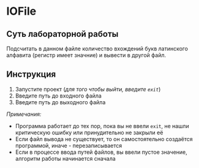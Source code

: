 # IOFile
## Суть лабораторной работы
Подсчитать в данном файле количество вхождений букв латинского алфавита (регистр имеет значние) и вывести в другой файл.
## Инструкция
1. Запустите проект (_для того чтобы выйти, введите `exit`_)
3. Введите путь до входного файла
4. Введите путь до выходного файла

_Примечания:_
- Программа работает до тех пор, пока вы не ввели `exit`, не нашли критическую ошибку или принудительно не закрыли её
- Если файл вывода не существует, то он самостоятельно создаётся программой, иначе - перезаписывается
- Если в процессе ввода путей файлов, вы ввели пустое значение, алгоритм работы начинается сначала
